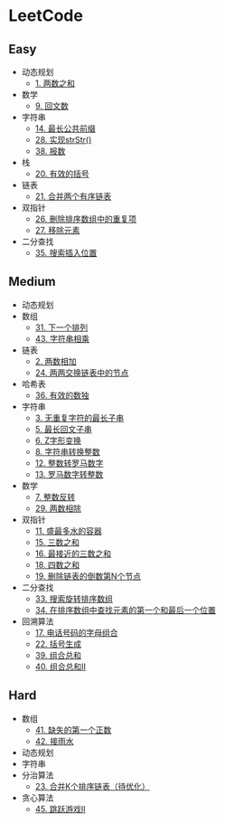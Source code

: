 # LeetCode
## Easy
* 动态规划
  * [1. 两数之和](https://leetcode-cn.com/problems/two-sum/)
* 数学
  * [9. 回文数](https://leetcode-cn.com/problems/palindrome-number/)
* 字符串
  * [14. 最长公共前缀](https://leetcode-cn.com/problems/longest-common-prefix/)
  * [28. 实现strStr()](https://leetcode-cn.com/problems/implement-strstr/)
  * [38. 报数](https://leetcode-cn.com/problems/count-and-say/)
* 栈
  * [20. 有效的括号](https://leetcode-cn.com/problems/valid-parentheses/)
* 链表
  * [21. 合并两个有序链表](https://leetcode-cn.com/problems/merge-two-sorted-lists/)
* 双指针
  * [26. 删除排序数组中的重复项](https://leetcode-cn.com/problems/remove-duplicates-from-sorted-array/)
  * [27. 移除元素](https://leetcode-cn.com/problems/remove-element/)
* 二分查找
  * [35. 搜索插入位置](https://leetcode-cn.com/problems/search-insert-position/)
## Medium
* 动态规划
* 数组
  * [31. 下一个排列](https://leetcode-cn.com/problems/next-permutation/)
  * [43. 字符串相乘](https://leetcode-cn.com/problems/multiply-strings/)
* 链表
  * [2. 两数相加](https://leetcode-cn.com/problems/add-two-numbers/)
  * [24. 两两交换链表中的节点](https://leetcode-cn.com/problems/swap-nodes-in-pairs/)
* 哈希表
  * [36. 有效的数独](https://leetcode-cn.com/problems/valid-sudoku/)
* 字符串
  * [3. 无重复字符的最长子串](https://leetcode-cn.com/problems/longest-substring-without-repeating-characters/)
  * [5. 最长回文子串](https://leetcode-cn.com/problems/longest-palindromic-substring/)
  * [6. Z字形变换](https://leetcode-cn.com/problems/zigzag-conversion/)
  * [8. 字符串转换整数](https://leetcode-cn.com/problems/string-to-integer-atoi/)
  * [12. 整数转罗马数字](https://leetcode-cn.com/problems/integer-to-roman/)
  * [13. 罗马数字转整数](https://leetcode-cn.com/problems/roman-to-integer/)
* 数学
  * [7. 整数反转](https://leetcode-cn.com/problems/reverse-integer/)
  * [29. 两数相除](https://leetcode-cn.com/problems/divide-two-integers/)
* 双指针
  * [11. 盛最多水的容器](https://leetcode-cn.com/problems/container-with-most-water/)
  * [15. 三数之和](https://leetcode-cn.com/problems/3sum/)
  * [16. 最接近的三数之和](https://leetcode-cn.com/problems/3sum-closest/)
  * [18. 四数之和](https://leetcode-cn.com/problems/4sum/)
  * [19. 删除链表的倒数第N个节点](https://leetcode-cn.com/problems/remove-nth-node-from-end-of-list/)
* 二分查找
  * [33. 搜索旋转排序数组](https://leetcode-cn.com/problems/search-in-rotated-sorted-array/)
  * [34. 在排序数组中查找元素的第一个和最后一个位置](https://leetcode-cn.com/problems/find-first-and-last-position-of-element-in-sorted-array/)
* 回溯算法
  * [17. 电话号码的字母组合](https://leetcode-cn.com/problems/letter-combinations-of-a-phone-number/)
  * [22. 括号生成](https://leetcode-cn.com/problems/generate-parentheses/)
  * [39. 组合总和](https://leetcode-cn.com/problems/combination-sum/)
  * [40. 组合总和II](https://leetcode-cn.com/problems/combination-sum-ii/)

## Hard
* 数组
  * [41. 缺失的第一个正数](https://leetcode-cn.com/problems/first-missing-positive/)
  * [42. 接雨水](https://leetcode-cn.com/problems/trapping-rain-water/)
* 动态规划
* 字符串
* 分治算法
  * [23. 合并K个排序链表（待优化）](https://leetcode-cn.com/problems/merge-k-sorted-lists/)
* 贪心算法
  * [45. 跳跃游戏II](https://leetcode-cn.com/problems/jump-game-ii/)
